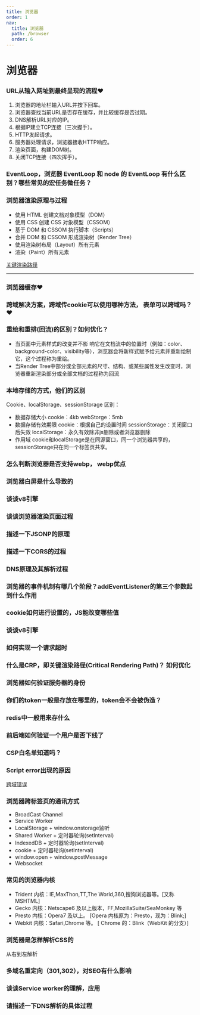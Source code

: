 ```yaml
---
title: 浏览器
order: 1
nav:
  title: 浏览器
  path: /browser
  order: 6
---
```


# 浏览器

### URL从输入网址到最终呈现的流程❤️
1. 浏览器的地址栏输入URL并按下回车。
2. 浏览器查找当前URL是否存在缓存，并比较缓存是否过期。
3. DNS解析URL对应的IP。
4. 根据IP建立TCP连接（三次握手）。
5. HTTP发起请求。
6. 服务器处理请求，浏览器接收HTTP响应。
7. 渲染页面，构建DOM树。
8. 关闭TCP连接（四次挥手）。

### EventLoop，浏览器 EventLoop 和 node 的 EventLoop 有什么区别？哪些常见的宏任务微任务？

### 浏览器渲染原理与过程
- 使用 HTML 创建文档对象模型（DOM）
- 使用 CSS 创建 CSS 对象模型（CSSOM）
- 基于 DOM 和 CSSOM 执行脚本（Scripts）
- 合并 DOM 和 CSSOM 形成渲染树（Render Tree）
- 使用渲染树布局（Layout）所有元素
- 渲染（Paint）所有元素

[关键渲染路径](https://mp.weixin.qq.com/s?__biz=MzA5NzkwNDk3MQ==&mid=2650588806&idx=1&sn=408a54e7c8102fd6944c9a40b119015a&scene=21#wechat_redirect)

--- 

### 浏览器缓存❤️

### 跨域解决方案，跨域传cookie可以使用哪种方法， 表单可以跨域吗？❤️

### 重绘和重排(回流)的区别？如何优化？
- 当页面中元素样式的改变并不影 响它在文档流中的位置时（例如：color、background-color、visibility等），浏览器会将新样式赋予给元素并重新绘制它，这个过程称为重绘。
- 当Render Tree中部分或全部元素的尺寸、结构、或某些属性发生改变时，浏览器重新渲染部分或全部文档的过程称为回流

### 本地存储的方式，他们的区别
Cookie、localStorage、sessionStorage
区别： 
- 数据存储大小
cookie：4kb
webStorge：5mb
- 数据存储有效期限
cookie：根据自己的设置时间
sessionStorage：关闭窗口后失效
localStorage：永久有效除非js删除或者浏览器删除
- 作用域
cookie和localStorage是在同源窗口，同一个浏览器共享的，sessionStorage只在同一个标签页共享。


### 怎么判断浏览器是否支持webp， webp优点

### 浏览器白屏是什么导致的

### 谈谈v8引擎

### 谈谈浏览器渲染页面过程

### 描述一下JSONP的原理

### 描述一下CORS的过程

### DNS原理及其解析过程

### 浏览器的事件机制有哪几个阶段？addEventListener的第三个参数起到什么作用

### cookie如何进行设置的，JS能改变哪些值

### 谈谈v8引擎

### 如何实现一个请求超时

### 什么是CRP，即关键渲染路径(Critical Rendering Path)？ 如何优化

### 浏览器如何验证服务器的身份

### 你们的token一般是存放在哪里的，token会不会被伪造？

### redis中一般用来存什么

### 前后端如何验证一个用户是否下线了

### CSP白名单知道吗？

### Script error出现的原因
[跨域错误](https://www.alibabacloud.com/help/zh/doc-detail/88579.htm)

### 浏览器跨标签页的通讯方式
- BroadCast Channel
- Service Worker
- LocalStorage + window.onstorage监听
- Shared Worker + 定时器轮询(setInterval)
- IndexedDB + 定时器轮询(setInterval)
- cookie + 定时器轮询(setInterval)
- window.open + window.postMessage
- Websocket

### 常见的浏览器内核
- Trident 内核：IE,MaxThon,TT,The World,360,搜狗浏览器等。[又称 MSHTML]
- Gecko 内核：Netscape6 及以上版本，FF,MozillaSuite/SeaMonkey 等
- Presto 内核：Opera7 及以上。 [Opera 内核原为：Presto，现为：Blink;]
- Webkit 内核：Safari,Chrome 等。 [ Chrome 的：Blink（WebKit 的分支）]

### 浏览器是怎样解析CSS的
从右到左解析

### 多域名重定向（301,302），对SEO有什么影响

### 谈谈Service worker的理解，应用

### 请描述一下DNS解析的具体过程


